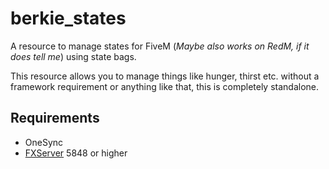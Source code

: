 # berkie_states

A resource to manage states for FiveM (*Maybe also works on RedM, if it does tell me*) using state bags.

This resource allows you to manage things like hunger, thirst etc. without a framework requirement or anything like that, this is completely standalone.

## Requirements

* OneSync
* [FXServer](https://runtime.fivem.net/artifacts/fivem/) 5848 or higher